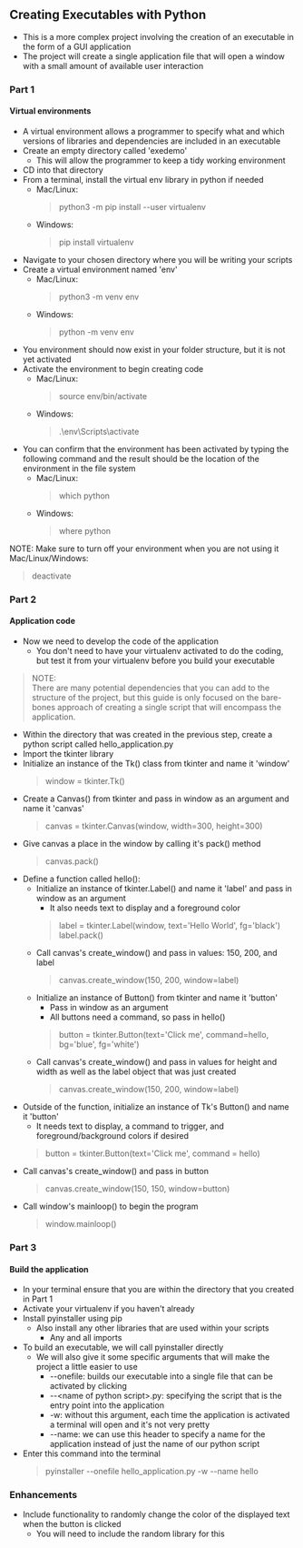## Creating Executables with Python
- This is a more complex project involving the creation of an executable in the form of a GUI application
- The project will create a single application file that will open a window with a small amount of available user interaction


### Part 1  
#### Virtual environments  
- A virtual environment allows a programmer to specify what and which versions of libraries and dependencies are included in an executable
- Create an empty directory called 'exedemo'
    - This will allow the programmer to keep a tidy working environment
- CD into that directory
- From a terminal, install the virtual env library in python if needed
    - Mac/Linux:
        > python3 -m pip install --user virtualenv  
    - Windows:
        > pip install virtualenv
- Navigate to your chosen directory where you will be writing your scripts
- Create a virtual environment named 'env'
    - Mac/Linux:
        > python3 -m venv env  
    - Windows:
        > python -m venv env  
- You environment should now exist in your folder structure, but it is not yet activated
- Activate the environment to begin creating code
    - Mac/Linux:
        > source env/bin/activate  
    - Windows:
        > .\env\Scripts\activate  
- You can confirm that the environment has been activated by typing the following command and the result should be the location of the environment in the file system
    - Mac/Linux:
        > which python  
    - Windows:
        > where python  

 NOTE:
    Make sure to turn off your environment when you are not using it  
    Mac/Linux/Windows:
> deactivate  


### Part 2
#### Application code
- Now we need to develop the code of the application
    - You don't need to have your virtualenv activated to do the coding, but test it from your virtualenv before you build your executable
> NOTE:  
    There are many potential dependencies that you can add to the structure of the project, but this guide is only focused on the bare-bones approach of creating a single script that will encompass the application.
- Within the directory that was created in the previous step, create a python script called hello_application.py
- Import the tkinter library
- Initialize an instance of the Tk() class from tkinter and name it 'window'
    > window = tkinter.Tk()
- Create a Canvas() from tkinter and pass in window as an argument and name it 'canvas'
    > canvas = tkinter.Canvas(window, width=300, height=300)  
- Give canvas a place in the window by calling it's pack() method
    > canvas.pack()  
- Define a function called hello():
    - Initialize an instance of tkinter.Label() and name it 'label' and pass in window as an argument
        - It also needs text to display and a foreground color
        > label = tkinter.Label(window, text='Hello World', fg='black')  
        > label.pack()  
    - Call canvas's create_window() and pass in values: 150, 200, and label
        > canvas.create_window(150, 200, window=label)  
    - Initialize an instance of Button() from tkinter and name it 'button'
        - Pass in window as an argument
        - All buttons need a command, so pass in hello()
        > button = tkinter.Button(text='Click me', command=hello, bg='blue', fg='white')
    - Call canvas's create_window() and pass in values for height and width as well as the label object that was just created
        > canvas.create_window(150, 200, window=label)
- Outside of the function, initialize an instance of Tk's Button() and name it 'button'
    - It needs text to display, a command to trigger, and foreground/background colors if desired
    > button =  tkinter.Button(text='Click me', command = hello)  
- Call canvas's create_window() and pass in button
    > canvas.create_window(150, 150, window=button)  
- Call window's mainloop() to begin the program
    > window.mainloop()  


### Part 3
#### Build the application
- In your terminal ensure that you are within the directory that you created in Part 1 
- Activate your virtualenv if you haven't already
- Install pyinstaller using pip
    - Also install any other libraries that are used within your scripts
        - Any and all imports
- To build an executable, we will call pyinstaller directly
    - We will also give it some specific arguments that will make the project a little easier to use
        - --onefile: builds our executable into a single file that can be activated by clicking
        - --\<name of python script\>.py: specifying the script that is the entry point into the application
        - -w: without this argument, each time the application is activated a terminal will open and it's not very pretty
        - --name: we can use this header to specify a name for the application instead of just the name of our python script
- Enter this command into the terminal
    > pyinstaller --onefile hello_application.py -w --name hello  


### Enhancements
- Include functionality to randomly change the color of the displayed text when the button is clicked
    - You will need to include the random library for this
